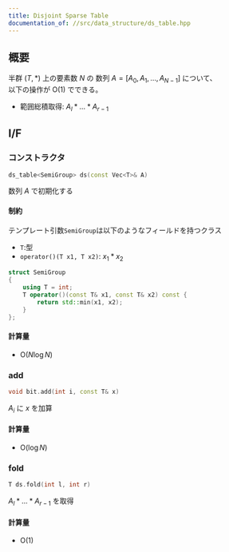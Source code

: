 ```yaml
---
title: Disjoint Sparse Table
documentation_of: //src/data_structure/ds_table.hpp
---
```


## 概要

半群 $(T, \ast)$ 上の要素数 $N$ の 数列 $A = \lbrack A_0, A_1, \dots , A_{N-1}\rbrack$ について、  
以下の操作が $\mathrm{O}(1)$ でできる。

- 範囲総積取得: $A_l \ast \dots \ast A_{r-1}$

## I/F

### コンストラクタ

```cpp
ds_table<SemiGroup> ds(const Vec<T>& A)
```

数列 $A$ で初期化する

#### 制約

テンプレート引数`SemiGroup`は以下のようなフィールドを持つクラス
- `T`:型
- `operator()(T x1, T x2)`: $x_1 \ast x_2$
  
```cpp
struct SemiGroup
{
    using T = int;
    T operator()(const T& x1, const T& x2) const { 
        return std::min(x1, x2); 
    }
};
```

#### 計算量

- $\mathrm{O}(N\log N)$

### add

```cpp
void bit.add(int i, const T& x)
```

$A_i$ に $x$ を加算

#### 計算量

- $\mathrm{O}(\log N)$

### fold

```cpp
T ds.fold(int l, int r)
```

$A_l \ast \dots \ast A_{r-1}$ を取得

#### 計算量

- $\mathrm{O}(1)$
